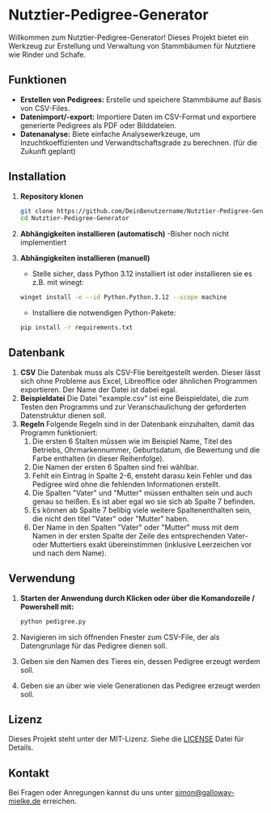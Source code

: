 # Nutztier-Pedigree-Generator

Willkommen zum Nutztier-Pedigree-Generator! Dieses Projekt bietet ein Werkzeug zur Erstellung und Verwaltung von Stammbäumen für Nutztiere wie Rinder und Schafe. 

## Funktionen

- **Erstellen von Pedigrees:** Erstelle und speichere Stammbäume auf Basis von CSV-Files.
- **Datenimport/-export:** Importiere Daten im CSV-Format und exportiere generierte Pedigrees als PDF oder Bilddateien.
- **Datenanalyse:** Biete einfache Analysewerkzeuge, um Inzuchtkoeffizienten und Verwandtschaftsgrade zu berechnen. (für die Zukunft geplant) 

## Installation

1. **Repository klonen**
   ```bash
   git clone https://github.com/DeinBenutzername/Nutztier-Pedigree-Generator.git
   cd Nutztier-Pedigree-Generator
   ```
2. **Abhängigkeiten installieren (automatisch)**
   -Bisher noch nicht implementiert

3. **Abhängigkeiten installieren (manuell)**
   - Stelle sicher, dass Python 3.12 installiert ist oder installieren sie es z.B. mit winegt:
   ```bash
   winget install -e --id Python.Python.3.12 --scope machine
   ```
   - Installiere die notwendigen Python-Pakete:
   ```bash
   pip install -r requirements.txt
   ```

## Datenbank
1. **CSV**
  Die Datenbak muss als CSV-Flie bereitgestellt werden. Dieser lässt sich ohne Probleme aus Excel, Libreoffice oder ähnlichen Programmen exportieren. Der Name der Datei ist dabei egal.
2. **Beispieldatei**
  Die Datei "example.csv" ist eine Beispieldatei, die zum Testen den Programms und zur Veranschaulichung der geforderten Datenstruktur dienen soll. 
3. **Regeln**
   Folgende Regeln sind in der Datenbank einzuhalten, damit das Programm funktioniert:
      1. Die ersten 6 Stalten müssen wie im Beispiel Name, Titel des Betriebs, Ohrmarkennummer, Geburtsdatum, die Bewertung und die Farbe enthalten (in dieser Reihenfolge).
      2. Die Namen der ersten 6 Spalten sind frei wählbar.
      3. Fehlt ein Eintrag in Spalte 2-6, ensteht darasu kein Fehler und das Pedigree wird ohne die fehlenden Informationen erstellt.
      4. Die Spalten "Vater" und "Mutter" müssen enthalten sein und auch genau so heißen. Es ist aber egal wo sie sich ab Spalte 7 befinden.
      5. Es können ab Spalte 7 belibig viele weitere Spaltenenthalten sein, die nicht den titel "Vater" oder "Mutter" haben.
      6. Der Name in den Spalten "Vater" oder "Mutter" muss mit dem Namen in der ersten Spalte der Zeile des entsprechenden Vater- oder Muttertiers exakt übereinstimmen (inklusive Leerzeichen vor und nach dem Name).

## Verwendung

1. **Starten der Anwendung durch Klicken oder über die Komandozeile / Powershell mit:**
   ```bash
   python pedigree.py
   ```

2. Navigieren im sich öffnenden Fnester zum CSV-File, der als Datengrunlage für das Pedigree dienen soll.
3. Geben sie den Namen des Tieres ein, dessen Pedigree erzeugt werdem soll.
4. Geben sie an über wie viele Generationen das Pedigree erzeugt werden soll.

## Lizenz

Dieses Projekt steht unter der MIT-Lizenz. Siehe die [LICENSE](LICENSE) Datei für Details.

## Kontakt

Bei Fragen oder Anregungen kannst du uns unter [simon@galloway-mielke.de](mailto:simon@galloway-mielke.de) erreichen.
